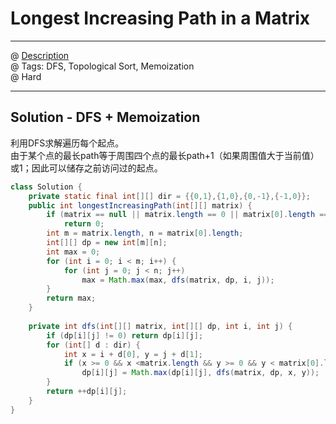# Longest Increasing Path in a Matrix
------------------
@ [Description](https://leetcode.com/problems/longest-increasing-path-in-a-matrix/)  
@ Tags: DFS, Topological Sort, Memoization     
@ Hard

------------------
## Solution - DFS + Memoization
利用DFS求解遍历每个起点。  
由于某个点的最长path等于周围四个点的最长path+1（如果周围值大于当前值）或1；因此可以储存之前访问过的起点。  
```java
class Solution {
    private static final int[][] dir = {{0,1},{1,0},{0,-1},{-1,0}};
    public int longestIncreasingPath(int[][] matrix) {
        if (matrix == null || matrix.length == 0 || matrix[0].length == 0)
            return 0;
        int m = matrix.length, n = matrix[0].length;
        int[][] dp = new int[m][n];
        int max = 0;
        for (int i = 0; i < m; i++) {
            for (int j = 0; j < n; j++)
                max = Math.max(max, dfs(matrix, dp, i, j));
        }
        return max;
    }
    
    private int dfs(int[][] matrix, int[][] dp, int i, int j) {
        if (dp[i][j] != 0) return dp[i][j];
        for (int[] d : dir) {
            int x = i + d[0], y = j + d[1];
            if (x >= 0 && x <matrix.length && y >= 0 && y < matrix[0].length && matrix[x][y] > matrix[i][j])
                dp[i][j] = Math.max(dp[i][j], dfs(matrix, dp, x, y));
        }
        return ++dp[i][j];
    }
}
```
